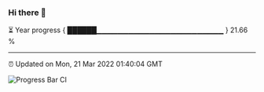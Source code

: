 ### Hi there 👋

⏳ Year progress { ██████▁▁▁▁▁▁▁▁▁▁▁▁▁▁▁▁▁▁▁▁▁▁▁▁ } 21.66 %

---

⏰ Updated on Mon, 21 Mar 2022 01:40:04 GMT

![Progress Bar CI](https://github.com/ZhaoGui/ZhaoGui/workflows/Progress%20Bar%20CI/badge.svg)
